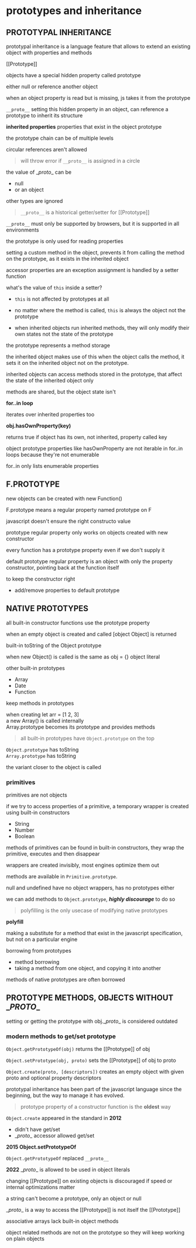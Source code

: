 # prototypes and inheritance

## **PROTOTYPAL INHERITANCE**

prototypal inheritance is a language feature that allows to extend an existing object with properties and methods

[[Prototype]]

objects have a special hidden property called prototype

either null or reference another object

when an object property is read but is missing, js takes it from the prototype

`__proto__` setting this hidden property in an object, can reference a prototype to inherit its structure

**inherited properties**
properties that exist in the object prototype
    
the prototype chain can be of multiple levels

circular references aren't allowed
> will throw error if `__proto__` is assigned in a circle
    
the value of \__proto__ can be
- null
- or an object

other types are ignored
    
> `__proto__` is a historical getter/setter for [[Prototype]]

`__proto__` must only be supported by browsers, but it is supported in all environments

the prototype is only used for reading properties

setting a custom method in the object, prevents it from calling the method on the prototype, as it exists in the inherited object

accessor properties are an exception
assignment is handled by a setter function

what's the value of `this` inside a setter?

- `this` is not affected by prototypes at all

- no matter where the method is called, `this` is always the object not the prototype

- when inherited objects run inherited methods, they will only modify their own states not the state of the prototype

the prototype represents a method storage

the inherited object makes use of this when the object calls the method, it sets it on the inherited object not on the prototype.

inherited objects can access methods stored in the prototype, that affect the state of the inherited object only

methods are shared, but the object state isn't

**for..in loop** 

iterates over inherited properties too

**obj.hasOwnProperty(key)**
        
returns true if object has its own, not inherited, property called key

object prototype properties like hasOwnProperty are not iterable in for..in loops because they're not enumerable

for..in only lists enumerable properties

## **F.PROTOTYPE**

new objects can be created with new Function()

F.prototype means a regular property named prototype on F

javascript doesn't ensure the right constructo value

prototype regular property only works on objects created with new constructor

every function has a prototype property even if we don't supply it

default prototype regular property is an object with only the property constructor, pointing back at the function itself

to keep the constructor right
- add/remove properties to default prototype
    
## **NATIVE PROTOTYPES**

all built-in constructor functions use the prototype property

when an empty object is created and called
[object Object] is returned

built-in toString  of the Object prototype

when new Object() is called
is the same as obj = {} object literal

other built-in prototypes
- Array
- Date
- Function
        
keep methods in prototypes
    
when creating let arr = [1 2, 3]   
a new Array() is called internally  
Array.prototype becomes its prototype and provides methods    

> all built-in prototypes have `Object.prototype` on the top

`Object.prototype` has toString  
`Array.prototype` has toString

the variant closer to the object is called

### **primitives**

primitives are not objects

if we try to access properties of a primitive, a temporary wrapper is created using built-in constructors 
- String
- Number
- Boolean
        
methods of primitives can be found in built-in constructors, they wrap the primitive, executes and then disappear

wrappers are created invisibly, most engines optimize them out

methods are available in `Primitive.prototype`.

null and undefined have no object wrappers, has no prototypes either
        
we can add methods to `Object.prototype`, ***highly discourage*** to do so

> polyfilling is the only usecase of modifying native prototypes

**polyfill**

making a substitute for a method that exist in the javascript specification, but not on a particular engine

borrowing from prototypes  
- method borrowing
- taking a method from one object, and copying it into another

methods of native prototypes are often borrowed

## **PROTOTYPE METHODS, OBJECTS WITHOUT \__PROTO__**

setting or getting the prototype with obj.\__proto__ is considered outdated

### **modern methods to get/set prototype**

`Object.getPrototypeOf(obj)`
returns the [[Prototype]] of obj

`Object.setPrototype(obj, proto)`
sets the [[Prototype]] of obj to proto
 
`Object.create(proto, [descriptors])`
creates an empty object with given proto and optional property descriptors
 
prototypal inheritance has been part of the javascript language since the beginning, but the way to manage it has evolved.

> prototype property of a constructor function is the **oldest** way

`Object.create` appeared in the standard in **2012**

- didn't have get/set
- \__proto__ accessor allowed get/set

**2015 Object.setPrototypeOf**

`Object.getPrototypeOf` replaced  `__proto__` 

**2022** \__proto__ is allowed to be used in object literals 

changing [[Prototype]] on existing objects is discouraged if speed or internal optimizations matter

a string can't become a prototype, only an object or null

\__proto__ is a way to access the [[Prototype]] is not itself the [[Prototype]]

associative arrays lack built-in object methods

object related methods are not on the prototype so they will keep working on plain objects
